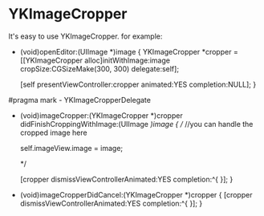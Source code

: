 YKImageCropper
==============
It's easy to use YKImageCropper.
for example:
- (void)openEditor:(UIImage *)image
{
    YKImageCropper *cropper = [[YKImageCropper alloc]initWithImage:image cropSize:CGSizeMake(300, 300) delegate:self];
    
    [self presentViewController:cropper animated:YES completion:NULL];
}

#pragma mark - YKImageCropperDelegate
- (void)imageCropper:(YKImageCropper *)cropper didFinishCroppingWithImage:(UIImage *)image
{
    /*
    //you can handle the cropped image here
    
    self.imageView.image = image;
    
    */

    [cropper dismissViewControllerAnimated:YES completion:^{
    }];
}

- (void)imageCropperDidCancel:(YKImageCropper *)cropper
{
    [cropper dismissViewControllerAnimated:YES completion:^{
    }];
}
